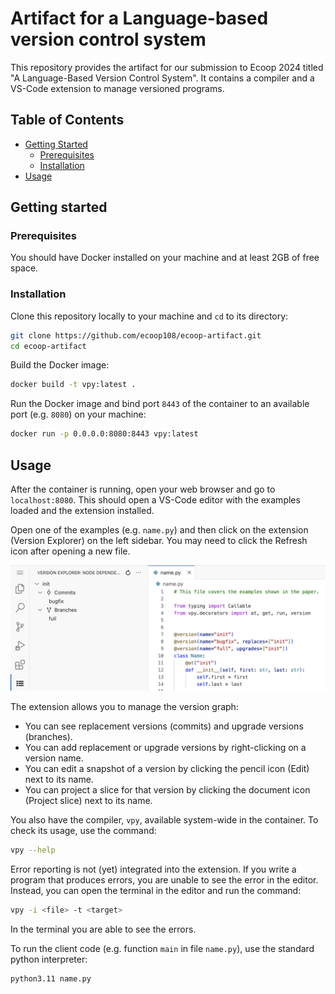 # Artifact for a Language-based version control system

This repository provides the artifact for our submission to Ecoop 2024 titled "A Language-Based Version Control System". It contains a compiler and a VS-Code extension to manage versioned programs.

## Table of Contents

- [Getting Started](#getting-started)
  - [Prerequisites](#prerequisites)
  - [Installation](#installation)
- [Usage](#usage)

## Getting started

### Prerequisites
You should have Docker installed on your machine and at least 2GB of free space.

### Installation
Clone this repository locally to your machine and `cd` to its directory:

```bash
git clone https://github.com/ecoop108/ecoop-artifact.git
cd ecoop-artifact
```

Build the Docker image:

```bash
docker build -t vpy:latest .
```

Run the Docker image and bind port `8443` of the container to an available port (e.g. `8080`) on your machine:

```bash
docker run -p 0.0.0.0:8080:8443 vpy:latest
```

## Usage
After the container is running, open your web browser and go to `localhost:8080`. This should open a VS-Code editor with the examples loaded and the extension installed.

Open one of the examples (e.g. `name.py`) and then click on the extension (Version Explorer) on the left sidebar. You may need to click the Refresh icon after opening a new file.

![Version explorer extension](./resources/version-explorer.png)

The extension allows you to manage the version graph:
- You can see replacement versions (commits) and upgrade versions (branches).
- You can add replacement or upgrade versions by right-clicking on a version name.
- You can edit a snapshot of a version by clicking the pencil icon (Edit) next to its name.
- You can project a slice for that version by clicking the document icon (Project slice) next to its name.

You also have the compiler, `vpy`, available system-wide in the container. To check its usage, use the command:

```bash
vpy --help
```
Error reporting is not (yet) integrated into the extension. If you write a program that produces errors, you are unable to see the error in the editor. Instead, you can open the terminal in the editor and run the command:

```bash
vpy -i <file> -t <target>
```

In the terminal you are able to see the errors.

To run the client code (e.g. function `main` in file `name.py`), use the standard python interpreter:

```bash
python3.11 name.py
```